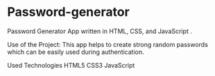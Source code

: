 # Password-generator
Password Generator App written in HTML, CSS, and JavaScript .

Use of the Project:
This app helps to create strong random passwords which can be easily used during authentication.

Used Technologies
HTML5
CSS3
JavaScript
